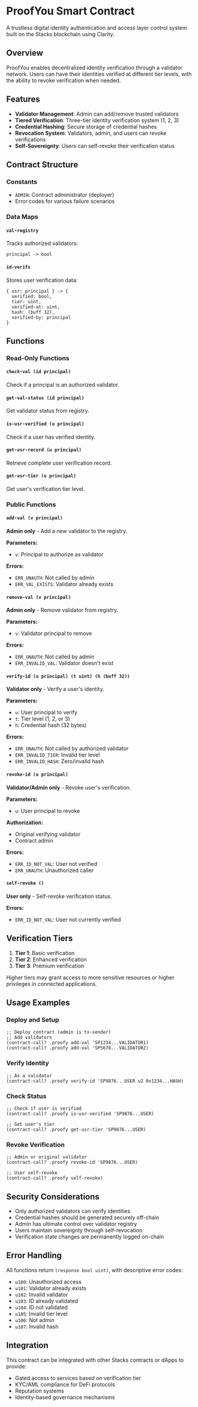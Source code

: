 # ProofYou Smart Contract

A trustless digital identity authentication and access layer control system built on the Stacks blockchain using Clarity.

## Overview

ProofYou enables decentralized identity verification through a validator network. Users can have their identities verified at different tier levels, with the ability to revoke verification when needed.

## Features

- **Validator Management**: Admin can add/remove trusted validators
- **Tiered Verification**: Three-tier identity verification system (1, 2, 3)
- **Credential Hashing**: Secure storage of credential hashes
- **Revocation System**: Validators, admin, and users can revoke verifications
- **Self-Sovereignty**: Users can self-revoke their verification status

## Contract Structure

### Constants

- `ADMIN`: Contract administrator (deployer)
- Error codes for various failure scenarios

### Data Maps

#### `val-registry`
Tracks authorized validators:
```clarity
principal -> bool
```

#### `id-verifs` 
Stores user verification data:
```clarity
{ usr: principal } -> {
  verified: bool,
  tier: uint,
  verified-at: uint,
  hash: (buff 32),
  verified-by: principal
}
```

## Functions

### Read-Only Functions

#### `check-val (id principal)`
Check if a principal is an authorized validator.

#### `get-val-status (id principal)`
Get validator status from registry.

#### `is-usr-verified (u principal)`
Check if a user has verified identity.

#### `get-usr-record (u principal)`
Retrieve complete user verification record.

#### `get-usr-tier (u principal)`
Get user's verification tier level.

### Public Functions

#### `add-val (v principal)`
**Admin only** - Add a new validator to the registry.

**Parameters:**
- `v`: Principal to authorize as validator

**Errors:**
- `ERR_UNAUTH`: Not called by admin
- `ERR_VAL_EXISTS`: Validator already exists

#### `remove-val (v principal)`
**Admin only** - Remove validator from registry.

**Parameters:**
- `v`: Validator principal to remove

**Errors:**
- `ERR_UNAUTH`: Not called by admin
- `ERR_INVALID_VAL`: Validator doesn't exist

#### `verify-id (u principal) (t uint) (h (buff 32))`
**Validator only** - Verify a user's identity.

**Parameters:**
- `u`: User principal to verify
- `t`: Tier level (1, 2, or 3)
- `h`: Credential hash (32 bytes)

**Errors:**
- `ERR_UNAUTH`: Not called by authorized validator
- `ERR_INVALID_TIER`: Invalid tier level
- `ERR_INVALID_HASH`: Zero/invalid hash

#### `revoke-id (u principal)`
**Validator/Admin only** - Revoke user's verification.

**Parameters:**
- `u`: User principal to revoke

**Authorization:**
- Original verifying validator
- Contract admin

**Errors:**
- `ERR_ID_NOT_VAL`: User not verified
- `ERR_UNAUTH`: Unauthorized caller

#### `self-revoke ()`
**User only** - Self-revoke verification status.

**Errors:**
- `ERR_ID_NOT_VAL`: User not currently verified

## Verification Tiers

1. **Tier 1**: Basic verification
2. **Tier 2**: Enhanced verification  
3. **Tier 3**: Premium verification

Higher tiers may grant access to more sensitive resources or higher privileges in connected applications.

## Usage Examples

### Deploy and Setup
```clarity
;; Deploy contract (admin is tx-sender)
;; Add validators
(contract-call? .proofy add-val 'SP1234...VALIDATOR1)
(contract-call? .proofy add-val 'SP5678...VALIDATOR2)
```

### Verify Identity
```clarity
;; As a validator
(contract-call? .proofy verify-id 'SP9876...USER u2 0x1234...HASH)
```

### Check Status
```clarity
;; Check if user is verified
(contract-call? .proofy is-usr-verified 'SP9876...USER)

;; Get user's tier
(contract-call? .proofy get-usr-tier 'SP9876...USER)
```

### Revoke Verification
```clarity
;; Admin or original validator
(contract-call? .proofy revoke-id 'SP9876...USER)

;; User self-revoke
(contract-call? .proofy self-revoke)
```

## Security Considerations

- Only authorized validators can verify identities
- Credential hashes should be generated securely off-chain
- Admin has ultimate control over validator registry
- Users maintain sovereignty through self-revocation
- Verification state changes are permanently logged on-chain

## Error Handling

All functions return `(response bool uint)`, with descriptive error codes:

- `u100`: Unauthorized access
- `u101`: Validator already exists
- `u102`: Invalid validator
- `u103`: ID already validated
- `u104`: ID not validated
- `u105`: Invalid tier level
- `u106`: Not admin
- `u107`: Invalid hash

## Integration

This contract can be integrated with other Stacks contracts or dApps to provide:

- Gated access to services based on verification tier
- KYC/AML compliance for DeFi protocols
- Reputation systems
- Identity-based governance mechanisms
